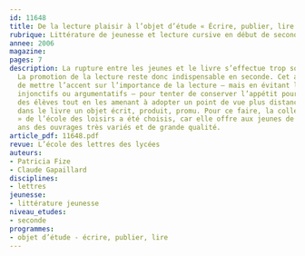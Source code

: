 ```yaml
---
id: 11648
title: De la lecture plaisir à l’objet d’étude « Écrire, publier, lire »
rubrique: Littérature de jeunesse et lecture cursive en début de seconde [2de]
annee: 2006
magazine: 
pages: 7
description: La rupture entre les jeunes et le livre s’effectue trop souvent au lycée.
  La promotion de la lecture reste donc indispensable en seconde. Cet article se propose
  de mettre l’accent sur l’importance de la lecture – mais en évitant les discours
  injonctifs ou argumentatifs – pour tenter de conserver l’appétit pour la lecture
  des élèves tout en les amenant à adopter un point de vue plus distancié et à découvrir
  dans le livre un objet écrit, produit, promu. Pour ce faire, la collection « Médium
  » de l’école des loisirs a été choisis, car elle offre aux jeunes de quinze, seize
  ans des ouvrages très variés et de grande qualité.
article_pdf: 11648.pdf
revue: L’école des lettres des lycées
auteurs:
- Patricia Fize
- Claude Gapaillard
disciplines:
- lettres
jeunesse:
- littérature jeunesse
niveau_etudes:
- seconde
programmes:
- objet d’étude - écrire, publier, lire
---
```


